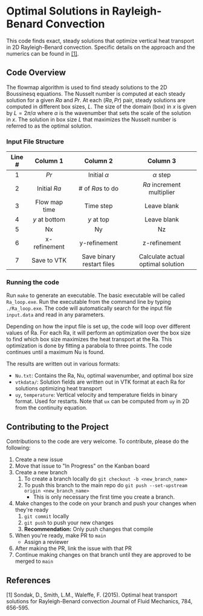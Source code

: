 # Optimal Solutions in Rayleigh-Benard Convection

This code finds exact, steady solutions that optimize vertical heat transport in 2D Rayleigh-Benard convection. Specific
details on the approach and the numerics can be found in [[1]](#1).

## Code Overview

The flowmap algorithm is used to find steady solutions to the 2D Boussinesq equations. The Nusselt number is computed at each
steady solution for a given $Ra$ and $Pr$. At each $(Ra, Pr)$ pair, steady solutions are computed in different box sizes,
$L$. The size of the domain (box) in $x$ is given by $L=2\pi/\alpha$ where $\alpha$ is the wavenumber that sets the scale of
the solution in $x$. The solution in box size $L$ that maximizes the Nusselt number is referred to as the optimal solution. 

### Input File Structure
| Line #   | Column 1      | Column 2                  | Column 3                          |
| :------: | :--------:    | :--------:                | :--------:                        |
| 1        | $Pr$          | Initial $\alpha$          | $\alpha$ step                     |
| 2        | Initial $Ra$  | # of $Ra$s to do          | $Ra$ increment multiplier         |
| 3        | Flow map time | Time step                 | Leave blank                       |
| 4        | $y$ at bottom | $y$ at top                | Leave blank                       |
| 5        | Nx            | Ny                        | Nz                                |
| 6        | x-refinement  | y-refinement              | z-refinement                      |
| 7        | Save to VTK   | Save binary restart files | Calculate actual optimal solution |

### Running the code
Run `make` to generate an executable. The basic executable will be called `Ra_loop.exe`. Run the executable from the command
line by typing `./Ra_loop.exe`. The code will automatically search for the input file `input.data` and read in any
parameters.

Depending on how the input file is set up, the code will loop over different values of Ra. For each Ra, it will perform an
optimization over the box size to find which box size maximizes the heat transport at the Ra. This optimization is done by
fitting a parabola to three points. The code continues until a maximum Nu is found.

The results are written out in various formats:
* `Nu.txt`: Contains the Ra, Nu, optimal wavenumber, and optimal box size
* `vtkdata/`: Solution fields are written out in VTK format at each Ra for solutions optimizing heat transport
* `uy`, `temperature`: Vertical velocity and temperature fields in binary format. Used for restarts. Note that `ux` can be
computed from `uy` in 2D from the continuity equation.

## Contributing to the Project
Contributions to the code are very welcome. To contribute, please do the following:
1. Create a new issue
2. Move that issue to "In Progress" on the Kanban board
3. Create a new branch
    1. To create a branch locally do `git checkout -b <new_branch_name>`
    2. To push this branch to the main repo do `git push --set-upstream origin <new_branch_name>`
        * This is only necessary the first time you create a branch.
4. Make changes to the code on your branch and push your changes when they're ready 
    1. `git commit` locally
    2. `git push` to push your new changes
    3. **Recommendation:** Only push changes that compile
5. When you're ready, make PR to `main`
    * Assign a reviewer
6. After making the PR, link the issue with that PR
7. Continue making changes on that branch until they are approved to be merged to `main`

## References
<a id="1">[1]</a> 
Sondak, D., Smith, L.M., Waleffe, F. (2015). 
Optimal heat transport solutions for Rayleigh-Benard convection
Journal of Fluid Mechanics, 784, 656-595.

